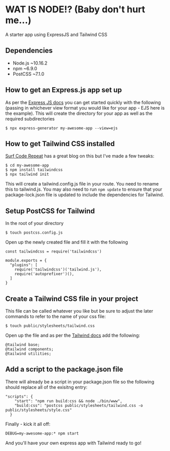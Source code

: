 # WAT IS NODE!? (Baby don't hurt me...)
A starter app using ExpressJS and Tailwind CSS

## Dependencies

* Node.js ~10.16.2
* npm ~6.9.0
* PostCSS ~7.1.0

## How to get an Express.js app set up

As per the [Express JS docs](https://expressjs.com/en/starter/generator.html)
you can get started quickly with the following (passing in whichever view format
you would like for your app - EJS here is the example). This will create the 
directory for your app as well as the required subdirectories

```
$ npx express-generator my-awesome-app --view=ejs
```

## How to get Tailwind CSS installed

[Surf Code Repeat](https://surfcoderepeat.com/express-tailwind) has a great blog
on this but I've made a few tweaks:

```
$ cd my-awesome-app
$ npm install tailwindcss
$ npx tailwind init
```

This will create a tailwind.config.js file in your route.  You need to rename this
to tailwind.js. You may also need to run `npm update` to ensure that your package-lock.json
file is updated to include the dependencies for Tailwind.

## Setup PostCSS for Tailwind

In the root of your directory

```
$ touch postcss.config.js
```

Open up the newly created file and fill it with the following

```
const tailwindcss = require('tailwindcss')

module.exports = {
  "plugins": [
    require('tailwindcss')('tailwind.js'),
    require('autoprefixer')(),
  ]
}
```

## Create a Tailwind CSS file in your project

This file can be called whatever you like but be sure to adjust the later
commands to refer to the name of your css file:

```
$ touch public/stylesheets/tailwind.css
```

Open up the file and as per the [Tailwind docs](https://tailwindcss.com/docs/installation)
add the following:

```
@tailwind base;
@tailwind components;
@tailwind utilities;
```


## Add a script to the package.json file

There will already be a script in your package.json file so the following should
replace all of the exisitng entry:

```
"scripts": {
    "start": "npm run build:css && node ./bin/www",
    "build:css": "postcss public/stylesheets/tailwind.css -o public/stylesheets/style.css"
  }
```

Finally - kick it all off:

```
DEBUG=my-awesome-app:* npm start
```

And you'll have your own express app with Tailwind ready to go!
